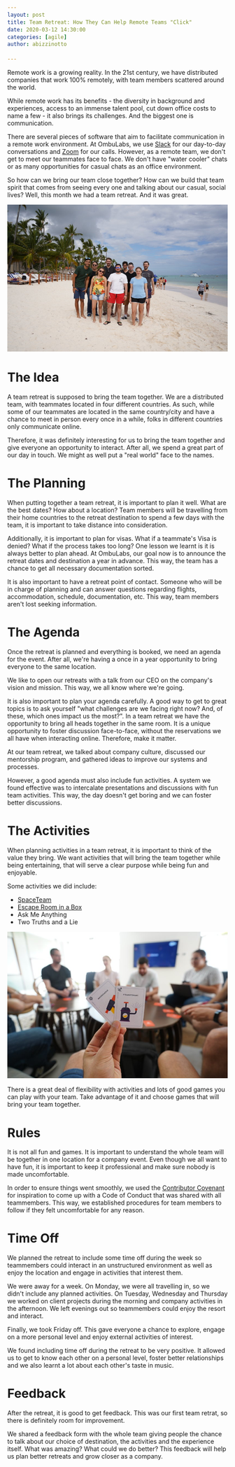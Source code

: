 ```yaml
---
layout: post
title: Team Retreat: How They Can Help Remote Teams "Click"
date: 2020-03-12 14:30:00
categories: [agile]
author: abizzinotto

---
```


Remote work is a growing reality. In the 21st century, we have distributed companies that work 100% remotely, with team members scattered around the world.

While remote work has its benefits - the diversity in background and experiences, access to an immense talent pool, cut down office costs to name a few - it also brings its challenges. And the biggest one is communication.

There are several pieces of software that aim to facilitate communication in a remote work environment. At OmbuLabs, we use [Slack](https://slack.com) for our day-to-day conversations and [Zoom](https://zoom.us/) for our calls. However, as a remote team, we don't get to meet our teammates face to face. We don't have "water cooler" chats or as many opportunities for casual chats as an office environment.

So how can we bring our team close together? How can we build that team spirit that comes from seeing every one and talking about our casual, social lives? Well, this month we had a team retreat. And it was great.

![Team Retreat Official](assets/images/team_retreat/team-retreat-official.jpg)

<!--more-->

# The Idea

A team retreat is supposed to bring the team together. We are a distributed team, with teammates located in four different countries. As such, while some of our teammates are located in the same country/city and have a chance to meet in person every once in a while, folks in different countries only communicate online.

Therefore, it was definitely interesting for us to bring the team together and give everyone an opportunity to interact. After all, we spend a great part of our day in touch. We might as well put a "real world" face to the names.

# The Planning

When putting together a team retreat, it is important to plan it well. What are the best dates? How about a location? Team members will be travelling from their home countries to the retreat destination to spend a few days with the team, it is important to take distance into consideration.

Additionally, it is important to plan for visas. What if a teammate's Visa is denied? What if the process takes too long? One lesson we learnt is it is always better to plan ahead. At OmbuLabs, our goal now is to announce the retreat dates and destination a year in advance. This way, the team has a chance to get all necessary documentation sorted.

It is also important to have a retreat point of contact. Someone who will be in charge of planning and can answer questions regarding flights, accommodation, schedule, documentation, etc. This way, team members aren't lost seeking information.

# The Agenda

Once the retreat is planned and everything is booked, we need an agenda for the event. After all, we're having a once in a year opportunity to bring everyone to the same location.

We like to open our retreats with a talk from our CEO on the company's vision and mission. This way, we all know where we're going.

It is also important to plan your agenda carefully. A good way to get to great topics is to ask yourself "what challenges are we facing right now? And, of these, which ones impact us the most?". In a team retreat we have the opportunity to bring all heads together in the same room. It is a unique opportunity to foster discussion face-to-face, without the reservations we all have when interacting online. Therefore, make it matter.

At our team retreat, we talked about company culture, discussed our mentorship program, and gathered ideas to improve our systems and processes. 

However, a good agenda must also include fun activities. A system we found effective was to intercalate presentations and discussions with fun team activities. This way, the day doesn't get boring and we can foster better discussions.

# The Activities

When planning activities in a team retreat, it is important to think of the value they bring. We want activities that will bring the team together while being entertaining, that will serve a clear purpose while being fun and enjoyable.

Some activities we did include:

- [SpaceTeam](http://playspaceteam.com)
- [Escape Room in a Box](http://www.escaperoominabox.com/en-us)
- Ask Me Anything
- Two Truths and a Lie

![Team Retreat Activity](assets/images/team_retreat/team-retreat-activities.jpg)

There is a great deal of flexibility with activities and lots of good games you can play with your team. Take advantage of it and choose games that will bring your team together.

# Rules

It is not all fun and games. It is important to understand the whole team will be together in one location for a company event. Even though we all want to have fun, it is important to keep it professional and make sure nobody is made uncomfortable. 

In order to ensure things went smoothly, we used the [Contributor Covenant](https://www.contributor-covenant.org/) for inspiration to come up with a Code of Conduct that was shared with all teammembers. This way, we established procedures for team members to follow if they felt uncomfortable for any reason.

# Time Off

We planned the retreat to include some time off during the week so teammembers could interact in an unstructured environment as well as enjoy the location and engage in activities that interest them.

We were away for a week. On Monday, we were all travelling in, so we didn't include any planned activities. On Tuesday, Wednesday and Thursday we worked on client projects during the morning and company activities in the afternoon. We left evenings out so teammembers could enjoy the resort and interact.

Finally, we took Friday off. This gave everyone a chance to explore, engage on a more personal level and enjoy external activities of interest. 

We found including time off during the retreat to be very positive. It allowed us to get to know each other on a personal level, foster better relationships and we also learnt a lot about each other's taste in music.

# Feedback

After the retreat, it is good to get feedback. This was our first team retrat, so there is definitely room for improvement.

We shared a feedback form with the whole team giving people the chance to talk about our choice of destination, the activities and the experience itself. What was amazing? What could we do better? This feedback will help us plan better retreats and grow closer as a company.
